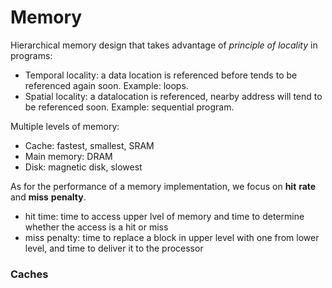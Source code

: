 Memory
=====

Hierarchical memory design that takes advantage of _principle_ _of_ _locality_ in programs:

- Temporal locality: a data location is referenced before tends to be referenced again soon. Example: loops.
- Spatial locality: a datalocation is referenced, nearby address will tend to be referenced soon. Example: sequential program.

Multiple levels of memory:

- Cache: fastest, smallest, SRAM
- Main memory: DRAM
- Disk: magnetic disk, slowest

As for the performance of a memory implementation, we focus on **hit** **rate** and **miss** **penalty**.

- hit time: time to access upper lvel of memory and time to determine whether the access is a hit or miss
- miss penalty: time to replace a block in upper level with one from lower level, and time to deliver it to the processor

### Caches


